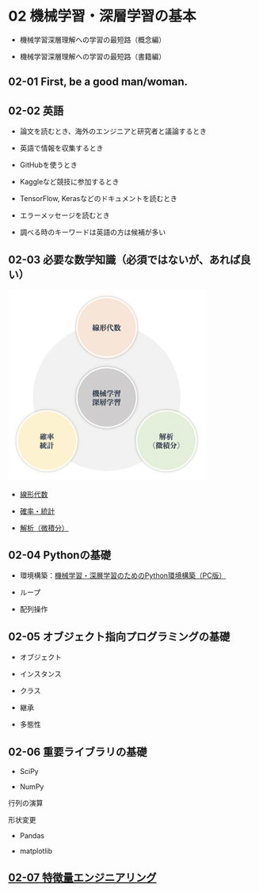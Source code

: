 
# 02 機械学習・深層学習の基本

* 機械学習深層理解への学習の最短路（概念編）

* 機械学習深層理解への学習の最短路（書籍編）

## 02-01 First, be a good man/woman.

## 02-02 英語

* 論文を読むとき、海外のエンジニアと研究者と議論するとき

* 英語で情報を収集するとき

* GitHubを使うとき

* Kaggleなど競技に参加するとき

* TensorFlow, Kerasなどのドキュメントを読むとき

* エラーメッセージを読むとき

* 調べる時のキーワードは英語の方は候補が多い

## 02-03 必要な数学知識（必須ではないが、あれば良い）

<img src="assets/02-03-00.png" alt="必要な数学知識" width="400">

* [線形代数](mathematics/01_linear_algebra.md)

* [確率・統計](mathematics/02_statistics.md)

* [解析（微積分）](mathematics/03_mathematical_analysis.md)

## 02-04 Pythonの基礎

* 環境構築：[機械学習・深層学習のためのPython環境構築（PC版）](https://kokensha.xyz/ml/anaconda-install-to-pc-for-machine-learning-and-deep-learning/)

* ループ

* 配列操作

## 02-05 オブジェクト指向プログラミングの基礎

* オブジェクト

* インスタンス

* クラス

* 継承

* 多態性

## 02-06 重要ライブラリの基礎

* SciPy

* NumPy

行列の演算

形状変更

* Pandas

* matplotlib

## [02-07 特徴量エンジニアリング](feature_engineering/01_.md)
